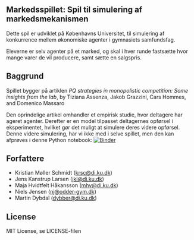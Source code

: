 Markedsspillet: Spil til simulering af markedsmekanismen
--------------------------------------------------------
Dette spil er udviklet på Københavns Universitet, til simulering af
konkurrence mellem økonomiske agenter i gymnasiets samfundsfag.

Eleverne er selv agenter på et marked, og skal i hver runde fastsætte
hvor mange varer de vil producere, samt sætte en salgspris.

Baggrund
--------
Spillet bygger på artiklen *PQ strategies in monopolistic competition:
Some insights from the lab*, by Tiziana Assenza, Jakob Grazzini, Cars
Hommes, and Domenico Massaro

Den oprindelige artikel omhandler et empirisk studie, hvor deltagere
har ageret agenter. Derefter er en model tilpasset deltagernes
opførsel i eksperimentet, hvilket gør det muligt at simulere deres
videre opførsel. Denne videre simulering, har vi ikke med i selve
spillet, men den kan afprøves i denne Python notebook:
[![Binder](https://mybinder.org/badge_logo.svg)](https://mybinder.org/v2/gh/DatalogiForAlle/market_competition/master?filepath=empirical_market_competition_mc.ipynb)

Forfattere
----------
 - Kristian Møller Schmidt (krsc@di.ku.dk)
 - Jens Kanstrup Larsen (jkl@di.ku.dk)
 - Maja Hvidtfelt Håkansson (mhv@di.ku.dk)
 - Niels Jensen (nj@odder-gym.dk)
 - Martin Dybdal (dybber@di.ku.dk)

License
-------
MIT License, se LICENSE-filen
